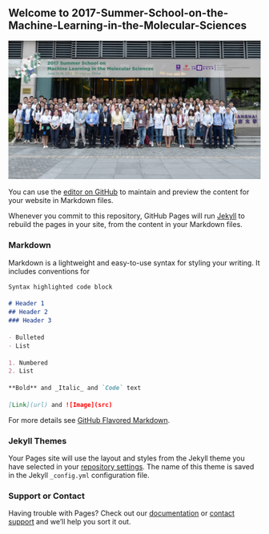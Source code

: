 ## Welcome to 2017-Summer-School-on-the-Machine-Learning-in-the-Molecular-Sciences

![](https://github.com/nickcafferry/2017-Summer-School-on-the-Machine-Learning-in-the-Molecular-Sciences/blob/master/Pictures/Group-Photo.jpg)


You can use the [editor on GitHub](https://github.com/nickcafferry/2017-Summer-School-on-the-Machine-Learning-in-the-Molecular-Sciences/edit/master/README.md) to maintain and preview the content for your website in Markdown files.

Whenever you commit to this repository, GitHub Pages will run [Jekyll](https://jekyllrb.com/) to rebuild the pages in your site, from the content in your Markdown files.

### Markdown

Markdown is a lightweight and easy-to-use syntax for styling your writing. It includes conventions for

```markdown
Syntax highlighted code block

# Header 1
## Header 2
### Header 3

- Bulleted
- List

1. Numbered
2. List

**Bold** and _Italic_ and `Code` text

[Link](url) and ![Image](src)
```

For more details see [GitHub Flavored Markdown](https://guides.github.com/features/mastering-markdown/).

### Jekyll Themes

Your Pages site will use the layout and styles from the Jekyll theme you have selected in your [repository settings](https://github.com/nickcafferry/2017-Summer-School-on-the-Machine-Learning-in-the-Molecular-Sciences/settings). The name of this theme is saved in the Jekyll `_config.yml` configuration file.

### Support or Contact

Having trouble with Pages? Check out our [documentation](https://help.github.com/categories/github-pages-basics/) or [contact support](https://github.com/contact) and we’ll help you sort it out.
